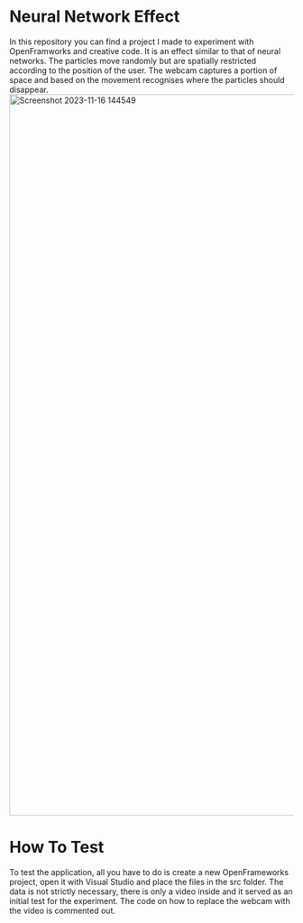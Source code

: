 # Neural Network Effect
In this repository you can find a project I made to experiment with OpenFramworks and creative code. 
It is an effect similar to that of neural networks. 
The particles move randomly but are spatially restricted according to the position of the user. 
The webcam captures a portion of space and based on the movement recognises where the particles should disappear.  
<img width="1279" alt="Screenshot 2023-11-16 144549" src="https://github.com/Fechuli/Neural-Network-Effect/assets/99290773/8abdcece-8b22-47e4-931d-a0511a7b6126">

# How To Test
To test the application, all you have to do is create a new OpenFrameworks project, open it with Visual Studio and place the files in the src folder. 
The data is not strictly necessary, there is only a video inside and it served as an initial test for the experiment. The code on how to replace the webcam with the video is commented out.
